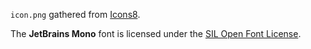 `icon.png` gathered from [Icons8](https://icons8.com/).

The **JetBrains Mono** font is licensed under the [SIL Open Font License](https://github.com/JetBrains/JetBrainsMono/blob/master/OFL.txt).